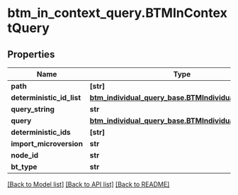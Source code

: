 # btm_in_context_query.BTMInContextQuery

## Properties
Name | Type | Description | Notes
------------ | ------------- | ------------- | -------------
**path** | **[str]** |  | [optional] 
**deterministic_id_list** | [**btm_individual_query_base.BTMIndividualQueryBase**](BTMIndividualQueryBase.md) |  | [optional] 
**query_string** | **str** |  | [optional] 
**query** | [**btm_individual_query_base.BTMIndividualQueryBase**](BTMIndividualQueryBase.md) |  | [optional] 
**deterministic_ids** | **[str]** |  | [optional] 
**import_microversion** | **str** |  | [optional] 
**node_id** | **str** |  | [optional] 
**bt_type** | **str** |  | [optional] 

[[Back to Model list]](../README.md#documentation-for-models) [[Back to API list]](../README.md#documentation-for-api-endpoints) [[Back to README]](../README.md)


